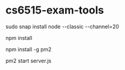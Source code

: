 # cs6515-exam-tools
sudo snap install node --classic --channel=20

npm install

npm install -g pm2

pm2 start server.js
